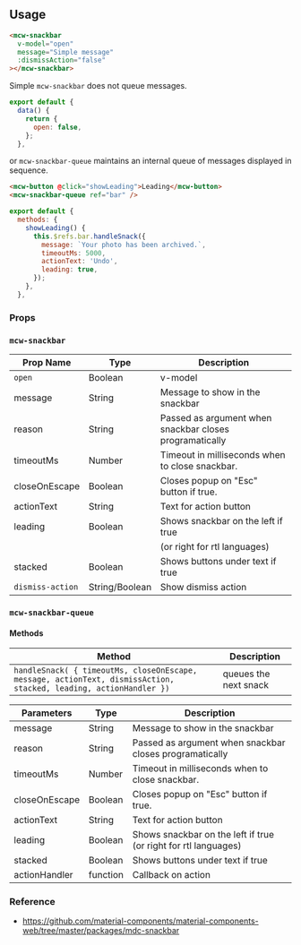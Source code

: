 ## Usage

```html
<mcw-snackbar
  v-model="open"
  message="Simple message"
  :dismissAction="false"
></mcw-snackbar>
```

Simple `mcw-snackbar` does not queue messages.

```javascript
export default {
  data() {
    return {
      open: false,
    };
  },
```

or `mcw-snackbar-queue` maintains an internal queue of messages displayed in sequence.

```html
<mcw-button @click="showLeading">Leading</mcw-button>
<mcw-snackbar-queue ref="bar" />
```

```javascript
export default {
  methods: {
    showLeading() {
      this.$refs.bar.handleSnack({
        message: `Your photo has been archived.`,
        timeoutMs: 5000,
        actionText: 'Undo',
        leading: true,
      });
    },
  },
```

### Props

### `mcw-snackbar`

| Prop Name        | Type           | Description                                             |
| ---------------- | -------------- | ------------------------------------------------------- |
| `open`           | Boolean        | v-model                                                 |
| message          | String         | Message to show in the snackbar                         |
| reason           | String         | Passed as argument when snackbar closes programatically |
| timeoutMs        | Number         | Timeout in milliseconds when to close snackbar.         |
| closeOnEscape    | Boolean        | Closes popup on "Esc" button if true.                   |
| actionText       | String         | Text for action button                                  |
| leading          | Boolean        | Shows snackbar on the left if true                      |
|                  |                | (or right for rtl languages)                            |
| stacked          | Boolean        | Shows buttons under text if true                        |
| `dismiss-action` | String/Boolean | Show dismiss action                                     |

### `mcw-snackbar-queue`

#### Methods

| Method                                                                                                            | Description           |
| ----------------------------------------------------------------------------------------------------------------- | --------------------- |
| `handleSnack( { timeoutMs, closeOnEscape, message, actionText, dismissAction, stacked, leading, actionHandler })` | queues the next snack |

| Parameters    | Type     | Description                                                     |
| ------------- | -------- | --------------------------------------------------------------- |
| message       | String   | Message to show in the snackbar                                 |
| reason        | String   | Passed as argument when snackbar closes programatically         |
| timeoutMs     | Number   | Timeout in milliseconds when to close snackbar.                 |
| closeOnEscape | Boolean  | Closes popup on "Esc" button if true.                           |
| actionText    | String   | Text for action button                                          |
| leading       | Boolean  | Shows snackbar on the left if true (or right for rtl languages) |
| stacked       | Boolean  | Shows buttons under text if true                                |
| actionHandler | function | Callback on action                                              |

### Reference

- <https://github.com/material-components/material-components-web/tree/master/packages/mdc-snackbar>
